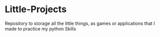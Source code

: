 # Little-Projects
Repository to  storage all the little things, as games or applications that I made to practice my python Skills
